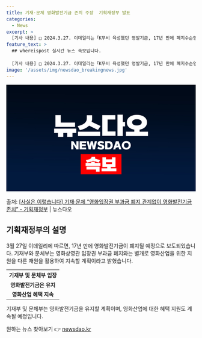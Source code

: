 ```yaml
---
title: 기재·문체 영화발전기금 존치 주장  기획재정부 발표
categories:
  - News
excerpt: >
  [기사 내용] □ 2024.3.27. 이데일리는「K무비 육성했던 영발기금, 17년 만에 폐지수순영화계 최악의…
feature_text: >
  ## whereispost 실시간 뉴스 속보입니다.

  [기사 내용] □ 2024.3.27. 이데일리는「K무비 육성했던 영발기금, 17년 만에 폐지수순영화계 최악의…
image: '/assets/img/newsdao_breakingnews.jpg'
---
```


![뉴스다오 속보](/assets/img/newsdao_breakingnews.jpg)

<p>출처: <a href="https://newsdao.kr/3466" rel="dofollow">[사실은 이렇습니다] 기재·문체 “영화입장권 부과금 폐지 관계없이 영화발전기금 존치” - 기획재정부</a> | 뉴스다오</p>

<h2 data-ke-size="size26">기획재정부의 설명</h2>
<p data-ke-size="size16">3월 27일 이데일리에 따르면, 17년 만에 영화발전기금이 폐지될 예정으로 보도되었습니다. 기재부와 문체부는 영화상영관 입장권 부과금 폐지와는 별개로 영화산업을 위한 지원을 다른 재원을 활용하여 지속할 계획이라고 밝혔습니다.</p>

<table>
  <tr>
    <th>기재부 및 문체부 입장</th>
  </tr>
  <tr>
    <td style="text-align: center; height: 17px;"><b>영화발전기금은 유지</b></td>
  </tr>
  <tr>
    <td style="text-align: center; height: 17px;"><b>영화산업 혜택 지속</b></td>
  </tr>
</table>

<p data-ke-size="size16">기재부 및 문체부는 영화발전기금을 유지할 계획이며, 영화산업에 대한 혜택 지원도 계속될 예정입니다.</p> 

원하는 뉴스 찾아보기 👉 <a href="https://newsdao.kr" rel="dofollow">newsdao.kr</a>


